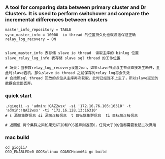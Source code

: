 ### A tool for comparing data between primary cluster and Dr Clusters. It is used to perform switchover  and compare the incremental differences between clusters

```shell
master_info_repository = TABLE
sync_master_info = 10000  io thread 的位置持久化也就没法保证正确
relay_log_recovery = ON 


slave_master_info 表存储 slave io thread  读取主库的 binlog 位置
slave_relay_log_info 表存储 slave sql thread 的工作位置

# 场景：当参数relay_log_recovery设置为on，如果slave节点与主节点直接发生断开，且此时slave宕机，那么slave io thread 之前保存的relay log将会失效
# 会按照sql thread 回放的点位从主库再次获取，此时已经连不上主了，所以slave延迟的数据会全部丢弃。
```


### quick start
```shell
./giogii -s 'admin:!QAZ2wsx' -si '172.16.76.105:16310' -t 'admin:!QAZ2wsx' -ti '172.16.128.13:16310'
# s 源端集群信息 si 源端连接信息  t 目标端集群信息  ti 目标端连接信息

# 返回值 两个集群之间如果无GTID和POS差异则返回0，任何大于0的值都需要发起二次调用
```

### mac build 
```shell
cd giogii/
CGO_ENABLED=0 GOOS=linux GOARCH=amd64 go build
```
